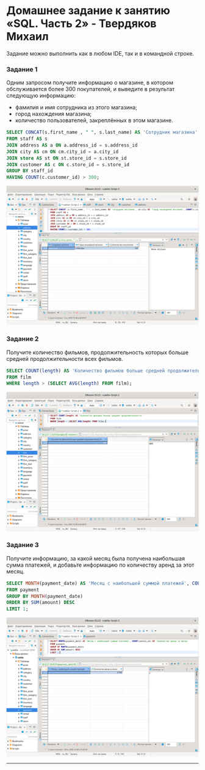 # Домашнее задание к занятию «SQL. Часть 2» - Твердяков Михаил

Задание можно выполнить как в любом IDE, так и в командной строке.

### Задание 1

Одним запросом получите информацию о магазине, в котором обслуживается более 300 покупателей, и выведите в результат следующую информацию: 
- фамилия и имя сотрудника из этого магазина;
- город нахождения магазина;
- количество пользователей, закреплённых в этом магазине.
```sql
SELECT CONCAT(s.first_name , " ", s.last_name) AS 'Сотрудник магазина', cm.city AS 'Город нахождения магазина', COUNT(c.customer_id) AS 'Количество покупателей'
FROM staff AS s
JOIN address AS a ON a.address_id = s.address_id
JOIN city AS cm ON cm.city_id = a.city_id
JOIN store AS st ON st.store_id = s.store_id
JOIN customer AS c ON c.store_id = s.store_id
GROUP BY staff_id
HAVING COUNT(c.customer_id) > 300;
```
![png](https://github.com/tverdyakov/12.04_SQL_2/blob/main/screenshots/Задание%201.png)

### Задание 2

Получите количество фильмов, продолжительность которых больше средней продолжительности всех фильмов.
```sql
SELECT COUNT(length) AS 'Количество фильмов больше средней продолжительности'
FROM film
WHERE length > (SELECT AVG(length) FROM film);
```
![png](https://github.com/tverdyakov/12.04_SQL_2/blob/main/screenshots/Задание%202.png)

### Задание 3

Получите информацию, за какой месяц была получена наибольшая сумма платежей, и добавьте информацию по количеству аренд за этот месяц.
```sql
SELECT MONTH(payment_date) AS 'Месяц c наибольшей суммой платежей', COUNT(rental_id) AS 'Количество аренд за месяц'
FROM payment
GROUP BY MONTH(payment_date)
ORDER BY SUM(amount) DESC
LIMIT 1;
```
![png](https://github.com/tverdyakov/12.04_SQL_2/blob/main/screenshots/Задание%203.1.png)

---
